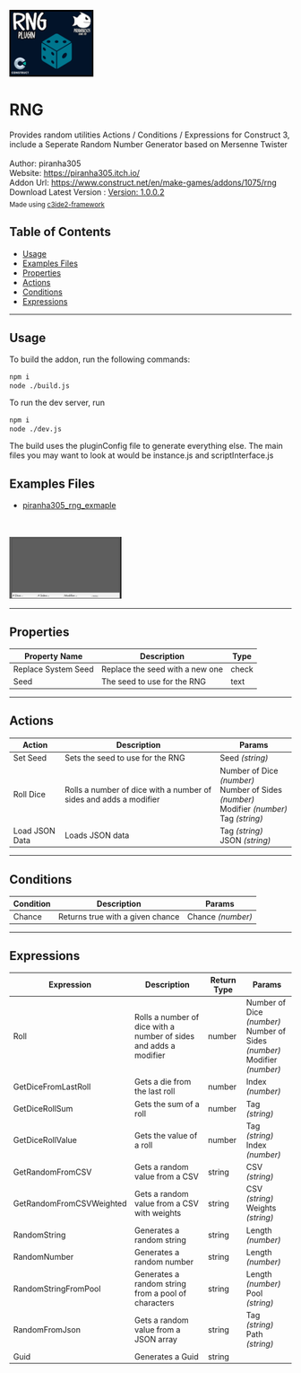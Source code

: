 <img src="./examples/cover.png" width="150" /><br>
# RNG <br>
Provides random utilities Actions / Conditions / Expressions for Construct 3, include a Seperate Random Number Generator based on Mersenne Twister <br>
<br>
Author: piranha305 <br>
Website: https://piranha305.itch.io/ <br>
Addon Url: https://www.construct.net/en/make-games/addons/1075/rng <br>
Download Latest Version : [Version: 1.0.0.2](https://github.com/armandoalonso/rng/releases/latest) <br>
<sub>Made using [c3ide2-framework](https://github.com/ConstructFund/c3ide2-framework) </sub><br>

## Table of Contents
- [Usage](#usage)
- [Examples Files](#examples-files)
- [Properties](#properties)
- [Actions](#actions)
- [Conditions](#conditions)
- [Expressions](#expressions)
---
## Usage
To build the addon, run the following commands:

```
npm i
node ./build.js
```

To run the dev server, run

```
npm i
node ./dev.js
```

The build uses the pluginConfig file to generate everything else.
The main files you may want to look at would be instance.js and scriptInterface.js

## Examples Files
- [piranha305_rng_exmaple](./examples/piranha305_rng_exmaple.c3p)
</br>
</br>
<img src="./examples/piranha305_rng_exmaple.gif" width="200" />
</br>

---
## Properties
| Property Name | Description | Type |
| --- | --- | --- |
| Replace System Seed | Replace the seed with a new one | check |
| Seed | The seed to use for the RNG | text |


---
## Actions
| Action | Description | Params
| --- | --- | --- |
| Set Seed | Sets the seed to use for the RNG | Seed             *(string)* <br> |
| Roll Dice | Rolls a number of dice with a number of sides and adds a modifier | Number of Dice             *(number)* <br>Number of Sides             *(number)* <br>Modifier             *(number)* <br>Tag             *(string)* <br> |
| Load JSON Data | Loads JSON data | Tag             *(string)* <br>JSON             *(string)* <br> |


---
## Conditions
| Condition | Description | Params
| --- | --- | --- |
| Chance | Returns true with a given chance | Chance *(number)* <br> |


---
## Expressions
| Expression | Description | Return Type | Params
| --- | --- | --- | --- |
| Roll | Rolls a number of dice with a number of sides and adds a modifier | number | Number of Dice *(number)* <br>Number of Sides *(number)* <br>Modifier *(number)* <br> | 
| GetDiceFromLastRoll | Gets a die from the last roll | number | Index *(number)* <br> | 
| GetDiceRollSum | Gets the sum of a roll | number | Tag *(string)* <br> | 
| GetDiceRollValue | Gets the value of a roll | number | Tag *(string)* <br>Index *(number)* <br> | 
| GetRandomFromCSV | Gets a random value from a CSV | string | CSV *(string)* <br> | 
| GetRandomFromCSVWeighted | Gets a random value from a CSV with weights | string | CSV *(string)* <br>Weights *(string)* <br> | 
| RandomString | Generates a random string | string | Length *(number)* <br> | 
| RandomNumber | Generates a random number | string | Length *(number)* <br> | 
| RandomStringFromPool | Generates a random string from a pool of characters | string | Length *(number)* <br>Pool *(string)* <br> | 
| RandomFromJson | Gets a random value from a JSON array | string | Tag *(string)* <br>Path *(string)* <br> | 
| Guid | Generates a Guid | string |  | 
